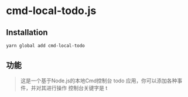 # cmd-local-todo.js

## Installation

```bash
yarn global add cmd-local-todo
```

## 功能
> 这是一个基于Node.js的本地Cmd控制台 todo 应用，你可以添加各种事件，并对其进行操作  控制台关键字是 t

